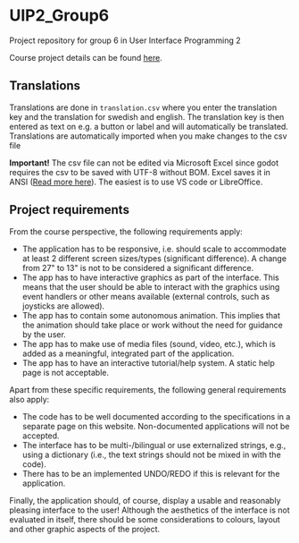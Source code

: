 # UIP2_Group6
Project repository for group 6 in User Interface Programming 2

Course project details can be found [here](https://uppsala.instructure.com/courses/45525/pages/course-project?module_item_id=481824).

## Translations

Translations are done in `translation.csv` where you enter the translation key and the translation for swedish and english.
The translation key is then entered as text on e.g. a button or label and will automatically be translated.
Translations are automatically imported when you make changes to the csv file

**Important!** The csv file can not be edited via Microsoft Excel since godot requires the csv to be saved with UTF-8 without BOM. Excel saves it in ANSI ([Read more here](https://docs.godotengine.org/en/stable/tutorials/assets_pipeline/importing_translations.html#doc-importing-translations)). The easiest is to use VS code or LibreOffice.

## Project requirements
From the course perspective, the following requirements apply: 

* The application has to be responsive, i.e. should scale to accommodate at least 2 different screen sizes/types (significant difference).  A change from 27" to 13" is not to be considered a significant difference. 
* The app has to have interactive graphics as part of the interface. This means that the user should be able to interact with the graphics using event handlers or other means available (external controls, such as joysticks are allowed).
* The app has to contain some autonomous animation. This implies that the animation should take place or work without the need for guidance by the user.
* The app has to make use of media files (sound, video, etc.), which is added as a meaningful, integrated part of the application. 
* The app has to have an interactive tutorial/help system. A static help page is not acceptable. 

Apart from these specific requirements, the following general requirements also apply: 

* The code has to be well documented according to the specifications in a separate page on this website. Non-documented applications will not be accepted. 
* The interface has to be multi-/bilingual or use externalized strings, e.g., using a dictionary (i.e., the text strings should not be mixed in with the code). 
* There has to be an implemented UNDO/REDO if this is relevant for the application.

Finally, the application should, of course, display a usable and reasonably pleasing interface to the user! Although the aesthetics of the interface is not evaluated in itself, there should be some considerations to colours, layout and other graphic aspects of the project. 
